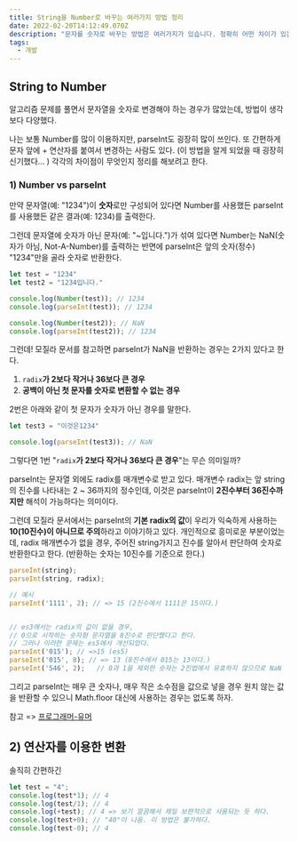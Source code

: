 ```yaml
---
title: String을 Number로 바꾸는 여러가지 방법 정리
date: 2022-02-20T14:12:49.070Z
description: "문자를 숫자로 바꾸는 방법은 여러가지가 있습니다. 정확히 어떤 차이가 있는지 정리합니다.  "
tags:
  - 개발
---
```

## String to Number

알고리즘 문제를 풀면서 문자열을 숫자로 변경해야 하는 경우가 많았는데, 방법이 생각보다 다양했다. 

나는 보통 Number를 많이 이용하지만, parseInt도 굉장히 많이 쓰인다. 또 간편하게 문자 앞에 + 연산자를 붙여서 변경하는 사람도 있다. (이 방법을 알게 되었을 때 굉장히 신기했다... ) 각각의 차이점이 무엇인지 정리를 해보려고 한다.

### 1) Number vs parseInt

만약 문자열(예: "1234")이 **숫자**로만 구성되어 있다면 Number를 사용했든 parseInt를 사용했든 같은 결과(예: 1234)를 출력한다. 

그런데 문자열에 숫자가 아닌 문자(예: "~입니다.")가 섞여 있다면 Number는 NaN(숫자가 아님, Not-A-Number)를 출력하는 반면에 parseInt은 앞의 숫자(정수) "1234"만을 골라 숫자로 반환한다.  

```javascript
let test = "1234"
let test2 = "1234입니다."

console.log(Number(test)); // 1234
console.log(parseInt(test)); // 1234

console.log(Number(test2)); // NaN
console.log(parseInt(test2)); // 1234
```

그런데! 모질라 문서를 참고하면 parseInt가 NaN을 반환하는 경우는 2가지 있다고 한다. 

1. `radix`**가 2보다 작거나 36보다 큰 경우**
2. **공백이 아닌 첫 문자를 숫자로 변환할 수 없는 경우**

2번은 아래와 같이 첫 문자가 숫자가 아닌 경우를 말한다. 

```javascript
let test3 = "이것은1234"

console.log(parseInt(test3)); // NaN
```

그렇다면 1번 "`radix`**가 2보다 작거나 36보다 큰 경우**"는  무슨 의미일까? 

parseInt는 문자열 외에도 radix를 매개변수로 받고 있다. 매개변수 radix는 앞 string의 진수를 나타내는 2 ~ 36까지의 정수인데, 이것은 parseInt이 **2진수부터 36진수까지만** 해석이 가능하다는 의미이다. 

그런데 모질라 문서에서는 parseInt의 **기본 radix의 값**이 우리가 익숙하게 사용하는 **10(10진수)이 아니므로 주의**하라고 이야기하고 있다. 개인적으로 흥미로운 부분이었는데, radix 매개변수가 없을 경우, 주어진 string가지고 진수를 알아서 판단하여 숫자로 반환한다고 한다. (반환하는 숫자는 10진수를 기준으로 한다.)

```javascript
parseInt(string);
parseInt(string, radix); 

// 예시
parseInt('1111', 2); // => 15 (2진수에서 1111은 15이다.)


// es3에서는 radix의 값이 없을 경우,
// 0으로 시작하는 숫자형 문자열을 8진수로 판단했다고 한다.
// 그러나 이러한 문제는 es5에서 개선되었다.
parseInt('015'); // =>15 (es5)
parseInt('015', 8); // => 13 (8진수에서 015는 13이다.)
parseInt('546', 2);   // 0과 1을 제외한 숫자는 2진법에서 유효하지 않으므로 NaN

```

그리고 parseInt는 매우 큰 숫자나, 매우 작은 소수점을 값으로 넣을 경우 원치 않는 값을 반환할 수 있으니 Math.floor 대신에 사용하는 경우는 없도록 하자.  

참고 => [프로그래머-유머](https://twitter.com/PR0GRAMMERHUM0R/status/1488436988051181568?s=20&t=JFBSpHBD08DIW9sw3e5clw)



## 2) 연산자를 이용한 변환

솔직히 간편하긴   

```javascript
let test = "4";
console.log(test*1); // 4
console.log(test/1); // 4
console.log(+test); // 4 => 보기 깔끔해서 제일 보편적으로 사용되는 듯 하다.
console.log(test+0); // "40"이 나옴. 이 방법은 불가하다. 
console.log(test-0); // 4
```
